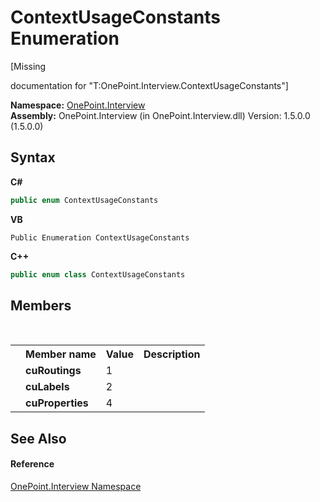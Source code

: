 # ContextUsageConstants Enumeration
 

\[Missing <summary> documentation for "T:OnePoint.Interview.ContextUsageConstants"\]

**Namespace:**&nbsp;<a href="N_OnePoint_Interview">OnePoint.Interview</a><br />**Assembly:**&nbsp;OnePoint.Interview (in OnePoint.Interview.dll) Version: 1.5.0.0 (1.5.0.0)

## Syntax

**C#**<br />
``` C#
public enum ContextUsageConstants
```

**VB**<br />
``` VB
Public Enumeration ContextUsageConstants
```

**C++**<br />
``` C++
public enum class ContextUsageConstants
```


## Members
&nbsp;<table><tr><th></th><th>Member name</th><th>Value</th><th>Description</th></tr><tr><td /><td target="F:OnePoint.Interview.ContextUsageConstants.cuRoutings">**cuRoutings**</td><td>1</td><td /></tr><tr><td /><td target="F:OnePoint.Interview.ContextUsageConstants.cuLabels">**cuLabels**</td><td>2</td><td /></tr><tr><td /><td target="F:OnePoint.Interview.ContextUsageConstants.cuProperties">**cuProperties**</td><td>4</td><td /></tr></table>

## See Also


#### Reference
<a href="N_OnePoint_Interview">OnePoint.Interview Namespace</a><br />